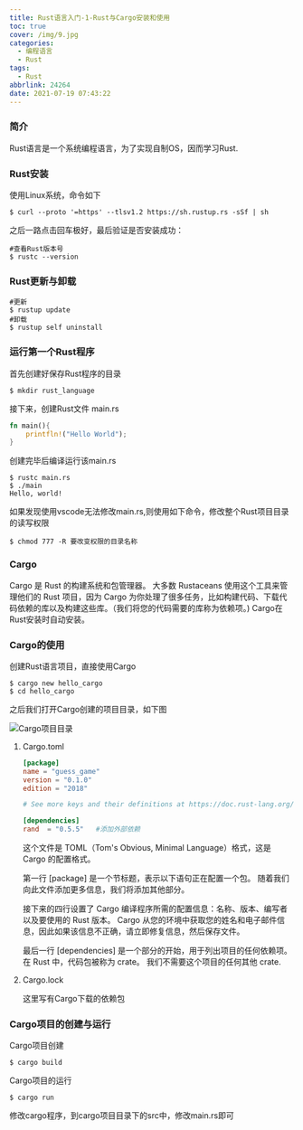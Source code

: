 ```yaml
---
title: Rust语言入门-1-Rust与Cargo安装和使用
toc: true
cover: /img/9.jpg
categories:
  - 编程语言
  - Rust
tags:
  - Rust
abbrlink: 24264
date: 2021-07-19 07:43:22
---
```


### 简介

  Rust语言是一个系统编程语言，为了实现自制OS，因而学习Rust.<!-- more -->

### Rust安装

使用Linux系统，命令如下

```shell
$ curl --proto '=https' --tlsv1.2 https://sh.rustup.rs -sSf | sh
```

之后一路点击回车极好，最后验证是否安装成功：

```shell
#查看Rust版本号
$ rustc --version
```

### Rust更新与卸载

```shell
#更新
$ rustup update
#卸载
$ rustup self uninstall
```

### 运行第一个Rust程序

首先创建好保存Rust程序的目录

```shell
$ mkdir rust_language
```

接下来，创建Rust文件 main.rs

```rust
fn main(){
    printfln!("Hello World");
}
```

创建完毕后编译运行该main.rs

```shell
$ rustc main.rs
$ ./main
Hello, world!
```

如果发现使用vscode无法修改main.rs,则使用如下命令，修改整个Rust项目目录的读写权限

```shell
$ chmod 777 -R 要改变权限的目录名称
```

### Cargo

  Cargo 是 Rust 的构建系统和包管理器。 大多数 Rustaceans 使用这个工具来管理他们的 Rust 项目，因为 Cargo 为你处理了很多任务，比如构建代码、下载代码依赖的库以及构建这些库。（我们将您的代码需要的库称为依赖项。)  Cargo在Rust安装时自动安装。

### Cargo的使用

  创建Rust语言项目，直接使用Cargo

```shell
$ cargo new hello_cargo
$ cd hello_cargo
```

之后我们打开Cargo创建的项目目录，如下图

![Cargo项目目录](/img/cargo1.jpg)

1. Cargo.toml

   ```toml
   [package]
   name = "guess_game"
   version = "0.1.0"
   edition = "2018"
   
   # See more keys and their definitions at https://doc.rust-lang.org/cargo/reference/manifest.html
   
   [dependencies]
   rand  = "0.5.5"   #添加外部依赖
   ```

   

   这个文件是 TOML（Tom's Obvious, Minimal Language）格式，这是 Cargo 的配置格式。

   第一行 [package] 是一个节标题，表示以下语句正在配置一个包。 随着我们向此文件添加更多信息，我们将添加其他部分。

   接下来的四行设置了 Cargo 编译程序所需的配置信息：名称、版本、编写者以及要使用的 Rust 版本。 Cargo 从您的环境中获取您的姓名和电子邮件信息，因此如果该信息不正确，请立即修复信息，然后保存文件。 

   最后一行 [dependencies] 是一个部分的开始，用于列出项目的任何依赖项。 在 Rust 中，代码包被称为 crate。 我们不需要这个项目的任何其他 crate.

2. Cargo.lock

   这里写有Cargo下载的依赖包

### Cargo项目的创建与运行

Cargo项目创建

```shell
$ cargo build
```

Cargo项目的运行

```shell
$ cargo run
```

修改cargo程序，到cargo项目目录下的src中，修改main.rs即可

  

